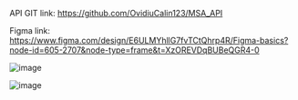 API GIT link: https://github.com/OvidiuCalin123/MSA_API

Figma link: https://www.figma.com/design/E6ULMYhllG7fvTCtQhrp4R/Figma-basics?node-id=605-2707&node-type=frame&t=XzOREVDqBUBeQGR4-0

![image](https://github.com/user-attachments/assets/fd9c85fb-99c6-4d7c-a72a-fb3c13968d96)

![image](https://github.com/user-attachments/assets/961928ee-45d0-4895-a15c-1d01db5b1c83)

